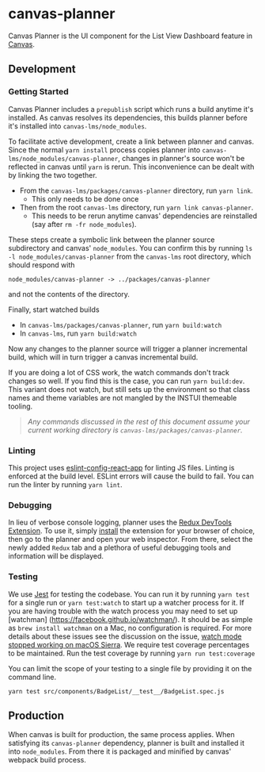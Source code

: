 canvas-planner
==================

Canvas Planner is the UI component for the List View Dashboard feature in [Canvas](https://github.com/instructure/canvas-lms).

## Development

### Getting Started

Canvas Planner includes a `prepublish` script which runs a build anytime it's installed. As canvas
resolves its dependencies, this builds planner before it's installed into `canvas-lms/node_modules`.

To facilitate active development, create a link between planner and canvas. Since the normal
`yarn install` process copies planner into `canvas-lms/node_modules/canvas-planner`, changes in planner's source
won't be reflected in canvas until `yarn` is rerun.  This inconvenience can be dealt with by linking
the two together.

- From the `canvas-lms/packages/canvas-planner` directory, run `yarn link`.
  - This only needs to be done once
- Then from the root `canvas-lms` directory, run `yarn link canvas-planner`.
  - This needs to be rerun anytime canvas' dependencies are reinstalled (say after `rm -fr node_modules`).

These steps create a symbolic link between the planner source subdirectory
and canvas' `node_modules`. You can confirm this by running `ls -l node_modules/canvas-planner` from the `canvas-lms` root directory, which should respond with
```
node_modules/canvas-planner -> ../packages/canvas-planner
```
and not the contents of the directory.

Finally, start watched builds
- In `canvas-lms/packages/canvas-planner`, run `yarn build:watch`
- In `canvas-lms`, run `yarn build:watch`

Now any changes to the planner source will trigger a planner incremental build, which will in turn trigger
a canvas incremental build.

If you are doing a lot of CSS work, the watch commands don't track changes so well. If you find this is the case,
you can run `yarn build:dev`. This variant does not watch, but still sets up the environment so that class
names and theme variables are not mangled by the INSTUI themeable tooling.

> *Any commands discussed in the rest of this document assume your current working directory is `canvas-lms/packages/canvas-planner`.*

### Linting

This project uses [eslint-config-react-app](https://github.com/facebookincubator/create-react-app/tree/master/packages/eslint-config-react-app)
for linting JS files.  Linting is enforced at the build level.  ESLint errors will cause the build to fail.
You can run the linter by running `yarn lint`.

### Debugging

In lieu of verbose console logging, planner uses the [Redux DevTools Extension](https://github.com/zalmoxisus/redux-devtools-extension).
To use it, simply [install](https://github.com/zalmoxisus/redux-devtools-extension#installation) the extension for your
browser of choice, then go to the planner and open your web inspector. From there, select the newly added `Redux` tab
and a plethora of useful debugging tools and information will be displayed.

### Testing

We use [Jest](http://facebook.github.io/jest/) for testing the codebase.  You can run it
by running `yarn test` for a single run or `yarn test:watch` to start up a watcher process for it.
If you are having trouble with the watch process you may need to set up [watchman] (https://facebook.github.io/watchman/).
It should be as simple as `brew install watchman` on a Mac, no configuration is required.  For more details about these
issues see the discussion on the issue, [watch mode stopped working on macOS Sierra](https://github.com/facebook/jest/issues/1767).
We require test coverage percentages to be maintained.  Run the test coverage by running `yarn run test:coverage`

You can limit the scope of your testing to a single file by providing it on the command line.
```
yarn test src/components/BadgeList/__test__/BadgeList.spec.js
```

## Production
When canvas is built for production, the same process applies. When satisfying its `canvas-planner` dependency,
planner is built and installed it into `node_modules`. From there it is packaged
and minified by canvas' webpack build process.
